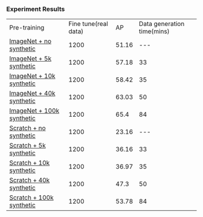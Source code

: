 ### Experiment Results



<table>
<tr>
  <td>Pre-training</td>
  <td>Fine tune(real data)</td>
  <td>AP</td>
  <td>Data generation time(mins)</td>
</tr>
<tr><td>
  <a href="https://github.com/Unity-Technologies/Indoor-Pet-Detection/releases/download/v0.1.1-ckpt/checkpoints_model_final_imagenet_0k_synthetic.pth">ImageNet + no synthetic</a>
  </td><td>1200</td><td>51.16</td><td>---</td></tr>
<tr><td>
  <a href="https://github.com/Unity-Technologies/Indoor-Pet-Detection/releases/download/v0.1.1-ckpt/checkpoints_model_final_imagenet_5k_synthetic.pth">ImageNet + 5k synthetic </a>
    </td><td>1200</td><td>57.18</td><td>33</td></tr>
<tr><td>
  <a href="https://github.com/Unity-Technologies/Indoor-Pet-Detection/releases/download/v0.1.1-ckpt/checkpoints_model_final_imagenet_10k_synthetic.pth">ImageNet + 10k synthetic </a>
  </td><td>1200</td><td>58.42</td><td>35</td></tr>
<tr><td>
  <a href="https://github.com/Unity-Technologies/Indoor-Pet-Detection/releases/download/v0.1.1-ckpt/checkpoints_model_final_imagenet_40k_synthetic.pth">ImageNet + 40k synthetic </a>
  </td><td>1200</td><td>63.03</td><td>50</td></tr>
<tr><td>
  <a href="https://github.com/Unity-Technologies/Indoor-Pet-Detection/releases/download/v0.1.1-ckpt/checkpoints_model_final_imagenet_100k_synthetic.pth">ImageNet + 100k synthetic </a>
  </td><td>1200</td><td>65.4</td><td>84</td></tr>
<tr><td>
  <a href="#">Scratch + no synthetic </a>
  </td><td>1200</td><td>23.16</td><td>---</td></tr>
<tr><td>
  <a href="#">Scratch + 5k  synthetic </a>
  </td><td>1200</td><td>36.16</td><td>33</td></tr>
<tr><td>
  <a href="#">Scratch + 10k synthetic </a>
  </td><td>1200</td><td>36.97</td><td>35</td></tr>
<tr><td>
  <a href="#">Scratch + 40k synthetic </a>
  </td><td>1200</td><td>47.3</td><td>50</td></tr>
<tr><td>
  <a href="#">Scratch + 100k synthetic </a>
  </td><td>1200</td><td>53.78</td><td>84</td></tr>
</table>
